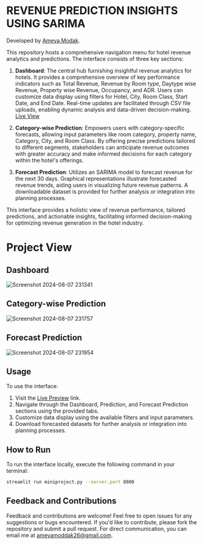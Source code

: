 # REVENUE PREDICTION INSIGHTS USING SARIMA

Developed by [Ameya Modak](https://www.linkedin.com/in/ameya-modak/).

This repository hosts a comprehensive navigation menu for hotel revenue analytics and predictions. The interface consists of three key sections:

1. **Dashboard**: The central hub furnishing insightful revenue analytics for hotels. It provides a comprehensive overview of key performance indicators such as Total Revenue, Revenue by Room type, Daytype wise Revenue, Property wise Revenue, Occupancy, and ADR. Users can customize data display using filters for Hotel, City, Room Class, Start Date, and End Date. Real-time updates are facilitated through CSV file uploads, enabling dynamic analysis and data-driven decision-making. [Live View](https://hotelrevenueinsights.streamlit.app/)

2. **Category-wise Prediction**: Empowers users with category-specific forecasts, allowing input parameters like room category, property name, Category, City, and Room Class. By offering precise predictions tailored to different segments, stakeholders can anticipate revenue outcomes with greater accuracy and make informed decisions for each category within the hotel's offerings.

3. **Forecast Prediction**: Utilizes an SARIMA model to forecast revenue for the next 30 days. Graphical representations illustrate forecasted revenue trends, aiding users in visualizing future revenue patterns. A downloadable dataset is provided for further analysis or integration into planning processes.

This interface provides a holistic view of revenue performance, tailored predictions, and actionable insights, facilitating informed decision-making for optimizing revenue generation in the hotel industry.

# Project View

## Dashboard

![Screenshot 2024-08-07 231341](https://github.com/user-attachments/assets/f7fb4729-ae95-4017-a7c2-34725c61ea6d)

## Category-wise Prediction

![Screenshot 2024-08-07 231757](https://github.com/user-attachments/assets/ae5c6197-4218-4a04-ae0c-5bc35470245e)

## Forecast Prediction

![Screenshot 2024-08-07 231954](https://github.com/user-attachments/assets/df676c3a-c328-48f6-938e-e80e91b9c84a)


## Usage

To use the interface:

1. Visit the [Live Preview](https://revenuepredictionhotel.streamlit.app/) link.
2. Navigate through the Dashboard, Prediction, and Forecast Prediction sections using the provided tabs.
3. Customize data display using the available filters and input parameters.
4. Download forecasted datasets for further analysis or integration into planning processes.

## How to Run

To run the interface locally, execute the following command in your terminal:

```bash
streamlit run miniproject.py --server.port 8000
```

## Feedback and Contributions

Feedback and contributions are welcome! Feel free to open issues for any suggestions or bugs encountered. If you'd like to contribute, please fork the repository and submit a pull request. For direct communication, you can email me at [ameyamoddak26@gmail.com](mailto:ameyamoddak26@gmail.com).
